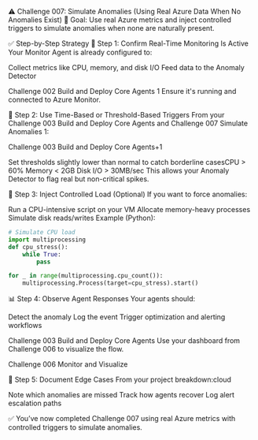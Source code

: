 
⚠️ Challenge 007: Simulate Anomalies (Using Real Azure Data When No Anomalies Exist)
🎯 Goal:
Use real Azure metrics and inject controlled triggers to simulate anomalies when none are naturally present.

✅ Step-by-Step Strategy
🧠 Step 1: Confirm Real-Time Monitoring Is Active
Your Monitor Agent is already configured to:

Collect metrics like CPU, memory, and disk I/O
Feed data to the Anomaly Detector

Challenge 002 Build and Deploy Core Agents 1
Ensure it's running and connected to Azure Monitor.

🧪 Step 2: Use Time-Based or Threshold-Based Triggers
From your Challenge 003 Build and Deploy Core Agents and Challenge 007 Simulate Anomalies 1:

Challenge 003 Build and Deploy Core Agents+1

Set thresholds slightly lower than normal to catch borderline casesCPU > 60%
Memory < 2GB
Disk I/O > 30MB/sec
This allows your Anomaly Detector to flag real but non-critical spikes.

🧪 Step 3: Inject Controlled Load (Optional)
If you want to force anomalies:

Run a CPU-intensive script on your VM
Allocate memory-heavy processes
Simulate disk reads/writes
Example (Python):

```Python
# Simulate CPU load
import multiprocessing
def cpu_stress():
    while True:
        pass

for _ in range(multiprocessing.cpu_count()):
    multiprocessing.Process(target=cpu_stress).start()
```

📊 Step 4: Observe Agent Responses
Your agents should:

Detect the anomaly
Log the event
Trigger optimization and alerting workflows

Challenge 003 Build and Deploy Core Agents
Use your dashboard from Challenge 006 to visualize the flow.

Challenge 006 Monitor and Visualize

🧠 Step 5: Document Edge Cases
From your project breakdown:cloud

Note which anomalies are missed
Track how agents recover
Log alert escalation paths

✅ You’ve now completed Challenge 007 using real Azure metrics with controlled triggers to simulate anomalies.
